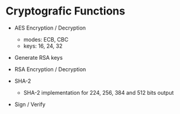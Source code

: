
# Cryptografic Functions

- AES Encryption / Decryption 
  - modes: ECB, CBC
  - keys: 16, 24, 32

- Generate RSA keys

- RSA Encryption / Decryption

- SHA-2
  - SHA-2 implementation for 224, 256, 384 and 512 bits output

- Sign / Verify

